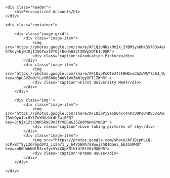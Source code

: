 <!DOCTYPE html>
<html>
<head>
    <!--author: Johan Pablo-->
</head>
<body>

    <div class="header">
        <h1>Personalized Account</h1>
    </div>
    
    <div class="container">

        <div class="image-grid">
            <div class="image-item">
                <img src="https://photos.google.com/share/AF1QipNUskMmIX_2YBMtysUMk3S783x4eXxqazbA6aWq3gPlKquANNeaevgbpAYEqq2c-Q?key=bjNJUjI3SGYwa1VTQjlDeHh6S2tXNVp5QTE1c05R">
                <div class="caption">Graduation Picture</div>
            </div>
            <div class="image-item">
                <img src="https://photos.google.com/share/AF1QipPsOTe3TCF8HDvsdhZoWAY7J63_WghjV9neVWqaDaUKlBkdaUIXCEXCmPw9lNfcxg?key=b3pLSVZoNzlLeVRBbUg5WnV1WmZmN1gyUFI1ZWhR" >
                <div class="caption">First University Meet</div>
            </div>
        </div>
        
        <div class="img" >
            <div class="image-item">
                <img src="https://photos.google.com/share/AF1QipPjSa5h64vc4nPcUOPqD4DVvvcAmxsu4PF7-73mbOyAJbr8YfZmYHXzNrdhZwi0FQ?key=SjNjX1ZtcDNRSkNERmZfYVBSWGJ5Z0dPNHNSYmRB" >
                <div class="caption">Love taking pictures of sky</div>
            </div>
            <div class="image-item">
                <img src="https://photos.google.com/share/AF1QipMLLQ-aiPxB7fSyL3d7SpoDY2_ix2a71_y_64VbENh7a8wwjzhQ1Qaei_EEJG1WHQ?key=cnBGUWhKNlB3cnJycVY4X0pKRlhfUlRfV0xMQWdR">
                <div class="caption">Dream House</div>
            </div>
        </div>

    </div>
    
</body>
</html>
